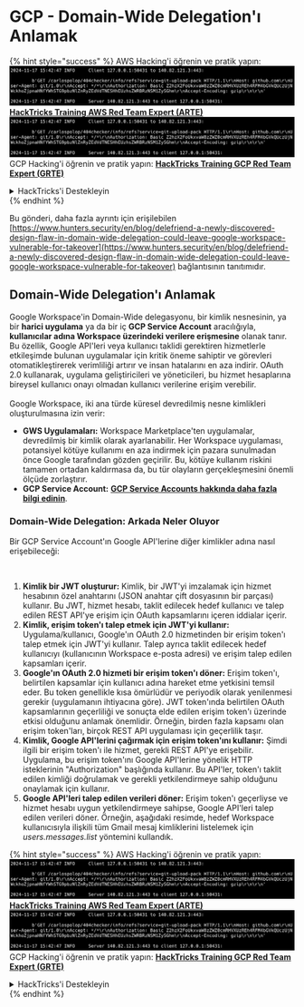 # GCP - Domain-Wide Delegation'ı Anlamak

{% hint style="success" %}
AWS Hacking'i öğrenin ve pratik yapın:<img src="../../../.gitbook/assets/image (1).png" alt="" data-size="line">[**HackTricks Training AWS Red Team Expert (ARTE)**](https://training.hacktricks.xyz/courses/arte)<img src="../../../.gitbook/assets/image (1).png" alt="" data-size="line">\
GCP Hacking'i öğrenin ve pratik yapın: <img src="../../../.gitbook/assets/image (2).png" alt="" data-size="line">[**HackTricks Training GCP Red Team Expert (GRTE)**<img src="../../../.gitbook/assets/image (2).png" alt="" data-size="line">](https://training.hacktricks.xyz/courses/grte)

<details>

<summary>HackTricks'i Destekleyin</summary>

* [**abonelik planlarını**](https://github.com/sponsors/carlospolop) kontrol edin!
* **💬 [**Discord grubuna**](https://discord.gg/hRep4RUj7f) veya [**telegram grubuna**](https://t.me/peass) katılın ya da **Twitter**'da **bizi takip edin** 🐦 [**@hacktricks\_live**](https://twitter.com/hacktricks\_live)**.**
* **Hacking ipuçlarını paylaşmak için** [**HackTricks**](https://github.com/carlospolop/hacktricks) ve [**HackTricks Cloud**](https://github.com/carlospolop/hacktricks-cloud) github reposuna PR gönderin.

</details>
{% endhint %}

Bu gönderi, daha fazla ayrıntı için erişilebilen [https://www.hunters.security/en/blog/delefriend-a-newly-discovered-design-flaw-in-domain-wide-delegation-could-leave-google-workspace-vulnerable-for-takeover](https://www.hunters.security/en/blog/delefriend-a-newly-discovered-design-flaw-in-domain-wide-delegation-could-leave-google-workspace-vulnerable-for-takeover) bağlantısının tanıtımıdır.

## **Domain-Wide Delegation'ı Anlamak**

Google Workspace'in Domain-Wide delegasyonu, bir kimlik nesnesinin, ya bir **harici uygulama** ya da bir iç **GCP Service Account** aracılığıyla, **kullanıcılar adına Workspace üzerindeki verilere erişmesine** olanak tanır. Bu özellik, Google API'leri veya kullanıcı taklidi gerektiren hizmetlerle etkileşimde bulunan uygulamalar için kritik öneme sahiptir ve görevleri otomatikleştirerek verimliliği artırır ve insan hatalarını en aza indirir. OAuth 2.0 kullanarak, uygulama geliştiricileri ve yöneticileri, bu hizmet hesaplarına bireysel kullanıcı onayı olmadan kullanıcı verilerine erişim verebilir.\
\
Google Workspace, iki ana türde küresel devredilmiş nesne kimlikleri oluşturulmasına izin verir:

* **GWS Uygulamaları:** Workspace Marketplace'ten uygulamalar, devredilmiş bir kimlik olarak ayarlanabilir. Her Workspace uygulaması, potansiyel kötüye kullanımı en aza indirmek için pazara sunulmadan önce Google tarafından gözden geçirilir. Bu, kötüye kullanım riskini tamamen ortadan kaldırmasa da, bu tür olayların gerçekleşmesini önemli ölçüde zorlaştırır.
* **GCP Service Account:** [**GCP Service Accounts hakkında daha fazla bilgi edinin**](../gcp-basic-information/#service-accounts).

### **Domain-Wide Delegation: Arkada Neler Oluyor**

Bir GCP Service Account'ın Google API'lerine diğer kimlikler adına nasıl erişebileceği:

<figure><img src="../../../.gitbook/assets/image (58).png" alt=""><figcaption></figcaption></figure>

1. **Kimlik bir JWT oluşturur:** Kimlik, bir JWT'yi imzalamak için hizmet hesabının özel anahtarını (JSON anahtar çift dosyasının bir parçası) kullanır. Bu JWT, hizmet hesabı, taklit edilecek hedef kullanıcı ve talep edilen REST API'ye erişim için OAuth kapsamlarını içeren iddialar içerir.
2. **Kimlik, erişim token'ı talep etmek için JWT'yi kullanır:** Uygulama/kullanıcı, Google'ın OAuth 2.0 hizmetinden bir erişim token'ı talep etmek için JWT'yi kullanır. Talep ayrıca taklit edilecek hedef kullanıcıyı (kullanıcının Workspace e-posta adresi) ve erişim talep edilen kapsamları içerir.
3. **Google'ın OAuth 2.0 hizmeti bir erişim token'ı döner:** Erişim token'ı, belirtilen kapsamlar için kullanıcı adına hareket etme yetkisini temsil eder. Bu token genellikle kısa ömürlüdür ve periyodik olarak yenilenmesi gerekir (uygulamanın ihtiyacına göre). JWT token'ında belirtilen OAuth kapsamlarının geçerliliği ve sonuçta elde edilen erişim token'ı üzerinde etkisi olduğunu anlamak önemlidir. Örneğin, birden fazla kapsamı olan erişim token'ları, birçok REST API uygulaması için geçerlilik taşır.
4. **Kimlik, Google API'lerini çağırmak için erişim token'ını kullanır:** Şimdi ilgili bir erişim token'ı ile hizmet, gerekli REST API'ye erişebilir. Uygulama, bu erişim token'ını Google API'lerine yönelik HTTP isteklerinin "Authorization" başlığında kullanır. Bu API'ler, token'ı taklit edilen kimliği doğrulamak ve gerekli yetkilendirmeye sahip olduğunu onaylamak için kullanır.
5. **Google API'leri talep edilen verileri döner:** Erişim token'ı geçerliyse ve hizmet hesabı uygun yetkilendirmeye sahipse, Google API'leri talep edilen verileri döner. Örneğin, aşağıdaki resimde, hedef Workspace kullanıcısıyla ilişkili tüm Gmail mesaj kimliklerini listelemek için _users.messages.list_ yöntemini kullandık.

{% hint style="success" %}
AWS Hacking'i öğrenin ve pratik yapın:<img src="../../../.gitbook/assets/image (1).png" alt="" data-size="line">[**HackTricks Training AWS Red Team Expert (ARTE)**](https://training.hacktricks.xyz/courses/arte)<img src="../../../.gitbook/assets/image (1).png" alt="" data-size="line">\
GCP Hacking'i öğrenin ve pratik yapın: <img src="../../../.gitbook/assets/image (2).png" alt="" data-size="line">[**HackTricks Training GCP Red Team Expert (GRTE)**<img src="../../../.gitbook/assets/image (2).png" alt="" data-size="line">](https://training.hacktricks.xyz/courses/grte)

<details>

<summary>HackTricks'i Destekleyin</summary>

* [**abonelik planlarını**](https://github.com/sponsors/carlospolop) kontrol edin!
* **💬 [**Discord grubuna**](https://discord.gg/hRep4RUj7f) veya [**telegram grubuna**](https://t.me/peass) katılın ya da **Twitter**'da **bizi takip edin** 🐦 [**@hacktricks\_live**](https://twitter.com/hacktricks\_live)**.**
* **Hacking ipuçlarını paylaşmak için** [**HackTricks**](https://github.com/carlospolop/hacktricks) ve [**HackTricks Cloud**](https://github.com/carlospolop/hacktricks-cloud) github reposuna PR gönderin.

</details>
{% endhint %}
